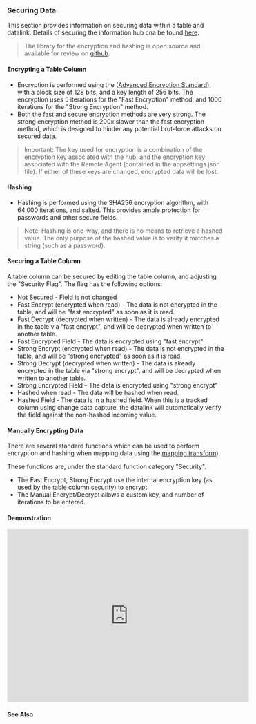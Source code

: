 ### Securing Data

This section provides information on securing data within a table and datalink.  Details of securing the information hub cna be found [here](/reference/security).

> The library for the encryption and hashing is open source and available for review on [github](https://github.com/DataExperts/Dexih.Utils.Crypto).

#### Encrypting a Table Column

* Encryption is performed using the ([Advanced Encryption Standard](https://en.wikipedia.org/wiki/Advanced_Encryption_Standard)), with a block size of 128 bits, and a key length of 256 bits.   The encryption uses 5 iterations for the "Fast Encryption" method, and 1000 iterations for the "Strong Encryption" method.
* Both the fast and secure encryption methods are very strong.  The strong encryption method is 200x slower than the fast encryption method, which is designed to hinder any potential brut-force attacks on secured data.

> Important: The key used for encryption is a combination of the encryption key associated with the hub, and the encryption key associated with the Remote Agent (contained in the appsettings.json file).  If either of these keys are changed, encrypted data will be lost.

#### Hashing 

* Hashing is performed using the SHA256 encryption algorithm, with 64,000 iterations, and salted.  This provides ample protection for passwords and other secure fields.

> Note: Hashing is one-way, and there is no means to retrieve a hashed value.  The only purpose of the hashed value is to verify it matches a string (such as a password).

#### Securing a Table Column

A table column can be secured by editing the table column, and adjusting the "Security Flag".  The flag has the following options:

* Not Secured - Field is not changed
* Fast Encrypt (encrypted when read) - The data is not encrypted in the table, and will be "fast encrypted" as soon as it is read.
* Fast Decrypt (decrypted when written) - The data is already encrypted in the table via "fast encrypt", and will be decrypted when written to another table.
* Fast Encrypted Field - The data is encrypted using "fast encrypt"
* Strong Encrypt (encrypted when read) - The data is not encrypted in the table, and will be "strong encrypted" as soon as it is read.
* Strong Decrypt (decrypted when written) - The data is already encrypted in the table via "strong encrypt", and will be decrypted when written to another table.
* Strong Encrypted Field - The data is encrypted using "strong encrypt"
* Hashed when read - The data will be hashed when read.
* Hashed Field - The data is in a hashed field.  When this is a tracked column using change data capture, the datalink will automatically verify the field against the non-hashed incoming value.

#### Manually Encrypting Data 

There are several standard functions which can be used to perform encryption and hashing when mapping data using the [mapping transform](/intro/transforms_mapping.md)).

These functions are, under the standard function category "Security".

* The Fast Encrypt, Strong Encrypt use the internal encryption key (as used by the table column security) to encrypt.
* The Manual Encrypt/Decrypt allows a custom key, and number of iterations to be entered.

#### Demonstration

<iframe width="560" height="400" src="https://www.youtube.com/embed/Iqp7YO9g8hA" frameborder="0" allow="autoplay; encrypted-media" allowfullscreen></iframe>

#### See Also




